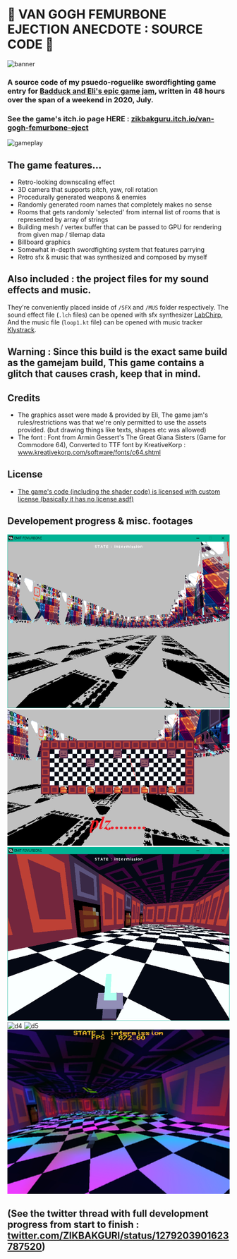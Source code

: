 # :hocho: VAN GOGH FEMURBONE EJECTION ANECDOTE : SOURCE CODE :hocho:
![banner](pics/promo_title_alt.png)
### A source code of my psuedo-roguelike swordfighting game entry for [Badduck and Eli's epic game jam](https://itch.io/jam/badducks-and-elis-epic-game-jam), written in 48 hours over the span of a weekend in 2020, July.
### See the game's itch.io page HERE : [zikbakguru.itch.io/van-gogh-femurbone-eject](https://zikbakguru.itch.io/van-gogh-femurbone-eject)
![gameplay](pics/GOGH_PROMO_GIF.gif)

## The game features...
* Retro-looking downscaling effect
* 3D camera that supports pitch, yaw, roll rotation
* Procedurally generated weapons & enemies
* Randomly generated room names that completely makes no sense
* Rooms that gets randomly 'selected' from internal list of rooms that is represented by array of strings
* Building mesh / vertex buffer that can be passed to GPU for rendering from given map / tilemap data
* Billboard graphics
* Somewhat in-depth swordfighting system that features parrying
* Retro sfx & music that was synthesized and composed by myself

## Also included : the project files for my sound effects and music.
They're conveniently placed inside of `/SFX` and `/MUS` folder respectively. The sound effect file (`.lch` files) can be opened with sfx synthesizer [LabChirp](https://labbed.itch.io/labchirp), And the music file (`loop1.kt` file) can be opened with music tracker [Klystrack](https://kometbomb.itch.io/klystrack).

## Warning : Since this build is the exact same build as the gamejam build, This game contains a glitch that causes crash, keep that in mind.

## Credits
* The graphics asset were made & provided by Eli, The game jam's rules/restrictions was that we're only permitted to use the assets provided. (but drawing things like texts, shapes etc was allowed)
* The font : Font from  Armin Gessert's The Great Giana Sisters (Game for Commodore 64), Converted to TTF font by KreativeKorp : www.kreativekorp.com/software/fonts/c64.shtml

## License
* [The game's code (including the shader code) is licensed with custom license (basically it has no license asdf)](LICENSE.txt)

## Developement progress & misc. footages
![d1](pics/GOGH_PAIN_1.png)
![d2](pics/GOGH_PAIN_3.png)
![d3](pics/GOGH_PAIN_4.png)
![d4](pics/GOGH_ATTACK.gif)
![d5](pics/GOGH_SWORDS.gif)
![d6](pics/GOGH_SHADER_PIC.png)

## (See the twitter thread with full development progress from start to finish : [twitter.com/ZIKBAKGURI/status/1279203901623787520](https://twitter.com/ZIKBAKGURI/status/1279203901623787520))